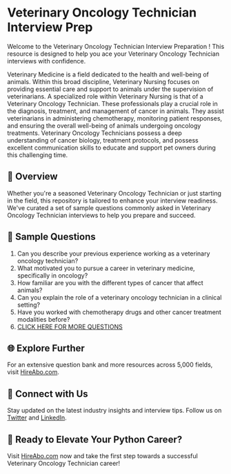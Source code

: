 # Veterinary Oncology Technician Interview Prep

Welcome to the Veterinary Oncology Technician Interview Preparation ! This resource is designed to help you ace your Veterinary Oncology Technician interviews with confidence.

Veterinary Medicine is a field dedicated to the health and well-being of animals. Within this broad discipline, Veterinary Nursing focuses on providing essential care and support to animals under the supervision of veterinarians. A specialized role within Veterinary Nursing is that of a Veterinary Oncology Technician. These professionals play a crucial role in the diagnosis, treatment, and management of cancer in animals. They assist veterinarians in administering chemotherapy, monitoring patient responses, and ensuring the overall well-being of animals undergoing oncology treatments. Veterinary Oncology Technicians possess a deep understanding of cancer biology, treatment protocols, and possess excellent communication skills to educate and support pet owners during this challenging time.

## 🚀 Overview

Whether you're a seasoned Veterinary Oncology Technician or just starting in the field, this repository is tailored to enhance your interview readiness. We've curated a set of sample questions commonly asked in Veterinary Oncology Technician interviews to help you prepare and succeed.

## 📝 Sample Questions

1. Can you describe your previous experience working as a veterinary oncology technician?
2. What motivated you to pursue a career in veterinary medicine, specifically in oncology?
3. How familiar are you with the different types of cancer that affect animals?
4. Can you explain the role of a veterinary oncology technician in a clinical setting?
5. Have you worked with chemotherapy drugs and other cancer treatment modalities before?
6. [CLICK HERE FOR MORE QUESTIONS](https://hireabo.com/job/24_1_33/Veterinary%20Oncology%20Technician)

## 🌐 Explore Further

For an extensive question bank and more resources across 5,000 fields, visit [HireAbo.com](https://www.hireabo.com).

## 📱 Connect with Us

Stay updated on the latest industry insights and interview tips. Follow us on [Twitter](https://twitter.com/hireabo) and [LinkedIn](https://www.linkedin.com/in/hire-abo-3609972a8/).

## 🚀 Ready to Elevate Your Python Career?

Visit [HireAbo.com](https://www.hireabo.com) now and take the first step towards a successful Veterinary Oncology Technician career!